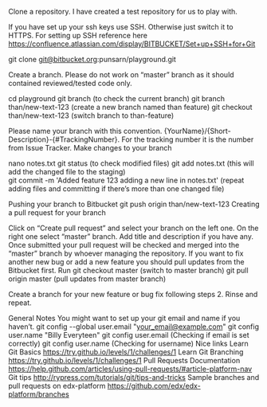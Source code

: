 Clone a repository. I have created a test repository for us to play with.

If you have set up your ssh keys use SSH. Otherwise just switch it to HTTPS. For setting up SSH reference here https://confluence.atlassian.com/display/BITBUCKET/Set+up+SSH+for+Git

git clone git@bitbucket.org:punsarn/playground.git


Create a branch. Please do not work on “master” branch as it should contained reviewed/tested code only. 

cd playground
git branch (to check the current branch)
git branch than/new-text-123 (create a new branch named than feature)
git checkout than/new-text-123 (switch branch to than-feature)

Please name your branch with this convention. {YourName}/{Short-Description}-{#TrackingNumber}. For the tracking number it is the number from Issue Tracker.
Make changes to your branch

nano notes.txt
git status (to check modified files)
git add notes.txt (this will add the changed file to the staging)    
git commit -m 'Added feature 123 adding a new line in notes.txt'
(repeat adding files and committing if there’s more than one changed file)


Pushing your branch to Bitbucket
git push origin than/new-text-123
Creating a pull request for your branch

Click on “Create pull request” and select your branch on the left one. On the right one select “master” branch. Add title and description if you have any.
Once submitted your pull request will be checked and merged into the “master” branch by whoever managing the repository. 
If you want to fix another new bug or add a new feature you should pull updates from the Bitbucket first. Run
git checkout master (switch to master branch)
git pull origin master (pull updates from master branch)


Create a branch for your new feature or bug fix following steps 2. Rinse and repeat. 


General Notes
You might want to set up your git email and name if you haven’t.
git config --global user.email "your_email@example.com"
git config user.name "Billy Everyteen"
git config user.email (Checking if email is set correctly)
git config user.name (Checking for username)
Nice links
Learn Git Basics https://try.github.io/levels/1/challenges/1 
Learn Git Branching https://try.github.io/levels/1/challenges/1 
Pull Requests Documentation https://help.github.com/articles/using-pull-requests/#article-platform-nav 
Git tips http://rypress.com/tutorials/git/tips-and-tricks 
Sample branches and pull requests on edx-platform https://github.com/edx/edx-platform/branches 


